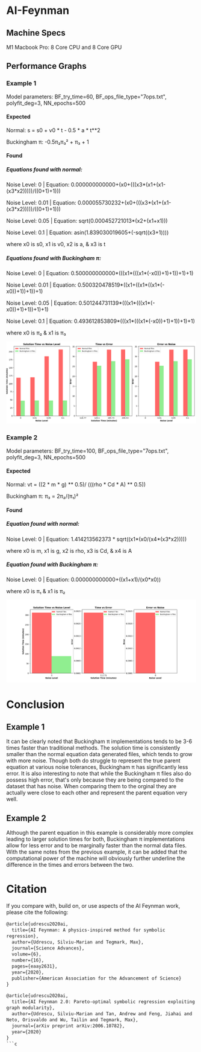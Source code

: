 # AI-Feynman

## Machine Specs

M1 Macbook Pro: 8 Core CPU and 8 Core GPU

## Performance Graphs

### Example 1

Model parameters: BF_try_time=60, BF_ops_file_type="7ops.txt", polyfit_deg=3, NN_epochs=500

#### Expected

Normal: s = s0 + v0 * t - 0.5 * a * t**2

Buckingham π: -0.5π₂π₃² + π₃ + 1

#### Found

##### Equations found with normal:

Noise Level: 0 | Equation: 0.000000000000+(x0+(((x3*(x1+(x1-(x3*x2)))))/((0+1)+1)))

Noise Level: 0.01 | Equation: 0.000055730232+(x0+(((x3*(x1+(x1-(x3*x2)))))/((0+1)+1)))

Noise Level: 0.05 | Equation: sqrt(0.000452721013*(x2+(x1+x1)))

Noise Level: 0.1 | Equation: asin(1.839030019605+(-sqrt((x3+1))))

where x0 is s0, x1 is v0, x2 is a, & x3 is t

##### Equations found with Buckingham π:

Noise Level: 0 | Equation: 0.500000000000*(((x1*(((x1*(-x0))+1)+1))+1)+1)

Noise Level: 0.01 | Equation: 0.500320478519*((x1+((x1*((x1*(-x0))+1))+1))+1)

Noise Level: 0.05 | Equation: 0.501244731139*(((x1*(((x1*(-x0))+1)+1))+1)+1)

Noise Level: 0.1 | Equation: 0.493612853809*(((x1*(((x1*(-x0))+1)+1))+1)+1)

where x0 is π₂ & x1 is π₃

![Performance Graphs](Example1Graphs.png)

### Example 2

Model parameters: BF_try_time=100, BF_ops_file_type="7ops.txt", polyfit_deg=3, NN_epochs=500

#### Expected

Normal: vt = ((2 * m * g) ** 0.5)/ (((rho * Cd * A) ** 0.5))

Buckingham π: π₃ = 2π₂/(π₁)²

#### Found

##### Equation found with normal:

Noise Level: 0 | Equation: 1.414213562373 * sqrt((x1*(x0/(x4*(x3*x2)))))

where x0 is m, x1 is g, x2 is rho, x3 is Cd, & x4 is A

##### Equation found with Buckingham π:

Noise Level: 0 | Equation: 0.000000000000+((x1+x1)/(x0*x0))

where x0 is π₁ & x1 is π₂


![Performance Graphs](Example2Graphs.png)

# Conclusion

## Example 1

It can be clearly noted that Buckingham π implementations tends to be 3-6 times faster than traditional methods. The solution time is consistently smaller than the normal equation data generated files, which tends to grow with more noise. Though both do struggle to represent the true parent equation at various noise tolerances, Buckingham π has significantly less error. It is also interesting to note that while the Buckingham π files also do possess high error, that's only because they are being compared to the dataset that has noise. When comparing them to the orginal they are actually were close to each other and represent the parent equation very well.

## Example 2

Although the parent equation in this example is considerably more complex leading to larger solution times for both, Buckingham π implementations allow for less error and to be marginally faster than the normal data files. With the same notes from the previous example, it can be added that the computational power of the machine will obviously further underline the difference in the times and errors between the two.

# Citation

If you compare with, build on, or use aspects of the AI Feynman work, please cite the following:

```
@article{udrescu2020ai,
  title={AI Feynman: A physics-inspired method for symbolic regression},
  author={Udrescu, Silviu-Marian and Tegmark, Max},
  journal={Science Advances},
  volume={6},
  number={16},
  pages={eaay2631},
  year={2020},
  publisher={American Association for the Advancement of Science}
}
```

```
@article{udrescu2020ai,
  title={AI Feynman 2.0: Pareto-optimal symbolic regression exploiting graph modularity},
  author={Udrescu, Silviu-Marian and Tan, Andrew and Feng, Jiahai and Neto, Orisvaldo and Wu, Tailin and Tegmark, Max},
  journal={arXiv preprint arXiv:2006.10782},
  year={2020}
}
```c